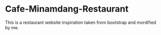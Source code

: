 # Cafe-Minamdang-Restaurant
This is a restaurant website inspiration taken from bootstrap and mordified by me.
